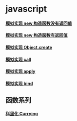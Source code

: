 # javascript

#### [模拟实现 new 构造函数没有返回值](https://jsbin.com/woyalip/edit?js,console,output)
#### [模拟实现 new 构造函数有返回值](https://jsbin.com/nokuvab/2/edit?js,console,output)
#### [模拟实现 Object.create](https://jsbin.com/dazepic/edit?js,console,output)
#### [模拟实现 call](https://jsbin.com/gewizaw/2/edit?js,console,output)
#### [模拟实现 apply](https://jsbin.com/pezegu/edit?js,console,output)
#### [模拟实现 bind](https://jsbin.com/sodiqar/edit?js,console)

## 函数系列
#### [科里化 Currying](https://jsbin.com/sodiqar/edit?js,console)
